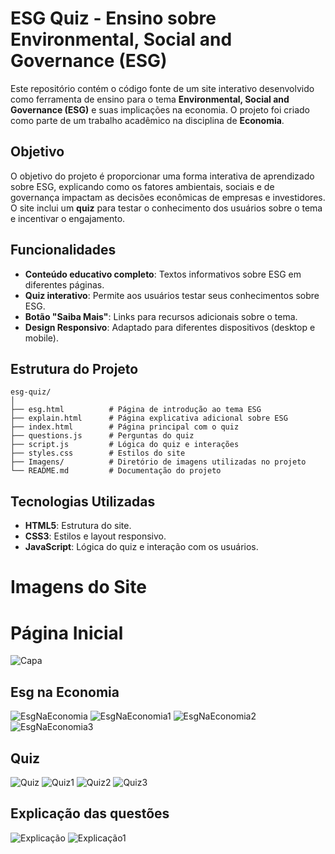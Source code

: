 # ESG Quiz - Ensino sobre Environmental, Social and Governance (ESG)

Este repositório contém o código fonte de um site interativo desenvolvido como ferramenta de ensino para o tema **Environmental, Social and Governance (ESG)** e suas implicações na economia. O projeto foi criado como parte de um trabalho acadêmico na disciplina de **Economia**.

## Objetivo

O objetivo do projeto é proporcionar uma forma interativa de aprendizado sobre ESG, explicando como os fatores ambientais, sociais e de governança impactam as decisões econômicas de empresas e investidores. O site inclui um **quiz** para testar o conhecimento dos usuários sobre o tema e incentivar o engajamento.

## Funcionalidades

- **Conteúdo educativo completo**: Textos informativos sobre ESG em diferentes páginas.
- **Quiz interativo**: Permite aos usuários testar seus conhecimentos sobre ESG.
- **Botão "Saiba Mais"**: Links para recursos adicionais sobre o tema.
- **Design Responsivo**: Adaptado para diferentes dispositivos (desktop e mobile).

## Estrutura do Projeto

```
esg-quiz/
│
├── esg.html          # Página de introdução ao tema ESG
├── explain.html      # Página explicativa adicional sobre ESG
├── index.html        # Página principal com o quiz
├── questions.js      # Perguntas do quiz
├── script.js         # Lógica do quiz e interações
├── styles.css        # Estilos do site
├── Imagens/          # Diretório de imagens utilizadas no projeto
└── README.md         # Documentação do projeto
```

## Tecnologias Utilizadas

- **HTML5**: Estrutura do site.
- **CSS3**: Estilos e layout responsivo.
- **JavaScript**: Lógica do quiz e interação com os usuários.


# Imagens do Site
# Página Inicial
![Capa](https://github.com/user-attachments/assets/13cb4022-7079-4f76-a7af-6b21cedaf847)

## Esg na Economia
![EsgNaEconomia](https://github.com/user-attachments/assets/88e4627b-7a4e-440e-b9b9-c6b95b6a8dd7)
![EsgNaEconomia1](https://github.com/user-attachments/assets/54ff7aa1-20a1-46ae-aaa3-00d90bf40739)
![EsgNaEconomia2](https://github.com/user-attachments/assets/3e8e9b48-434e-4837-bd6b-bb125f9993d0)
![EsgNaEconomia3](https://github.com/user-attachments/assets/bd706aba-c0b2-4401-ad42-e7c648bd5dc2)

## Quiz
![Quiz](https://github.com/user-attachments/assets/133bdff6-321e-40cd-a1e2-dcfaebc50668)
![Quiz1](https://github.com/user-attachments/assets/852bfef0-06e3-495d-9a96-dfd56a22ad74)
![Quiz2](https://github.com/user-attachments/assets/06cf5fa5-f2f2-4f4f-8415-ccdb9f16aa6a)
![Quiz3](https://github.com/user-attachments/assets/1cc64944-03d9-4acf-a7ec-6eaf5749bd8e)

## Explicação das questões
![Explicação](https://github.com/user-attachments/assets/b9193d58-b43b-4950-91af-2bc45a00a358)
![Explicação1](https://github.com/user-attachments/assets/446cd1fd-53a2-4ea2-9001-cfb99640e975)
